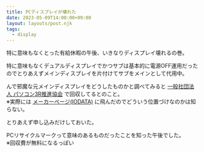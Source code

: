 ```yaml
---
title: PCディスプレイが壊れた
date: 2023-05-09T14:00:00+09:00
layout: layouts/post.njk
tags:
  - display
---
```


特に意味もなくとった有給休暇の午後、いきなりディスプレイ壊れるの巻。

特に意味もなくデュアルディスプレイでかつサブは基本的に電源OFF運用だったのでとりあえずメインディスプレイを片付けてサブをメインとして代用中。

んで邪魔な元メインディスプレイをどうしたものかと調べてみると [一般社団法人 パソコン3R推進協会](https://www.pc3r.jp/) で回収してるとのこと。  
※実際には [メーカーページ(IODATA)](https://www.iodata.jp/product/lcd/service/recycle_personal.htm) に飛んだのでどういう位置づけなのかは知らない。

とりあえず申し込みだけしておいた。

PCリサイクルマークって意味のあるものだったことを知った午後でした。  
※回収費が無料になるっぽい

